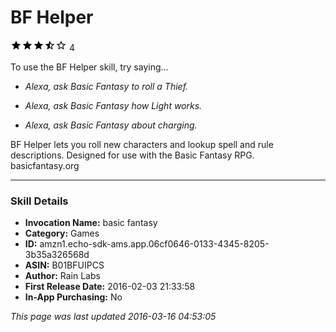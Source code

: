 # BF Helper
![3.6 stars](../../../images/ic_star_black_18dp_1x.png)![3.6 stars](../../../images/ic_star_black_18dp_1x.png)![3.6 stars](../../../images/ic_star_black_18dp_1x.png)![3.6 stars](../../../images/ic_star_half_black_18dp_1x.png)![3.6 stars](../../../images/ic_star_border_black_18dp_1x.png) 4

To use the BF Helper skill, try saying...

* *Alexa, ask Basic Fantasy to roll a Thief.*

* *Alexa, ask Basic Fantasy how Light works.*

* *Alexa, ask Basic Fantasy about charging.*

BF Helper lets you roll new characters and lookup spell and rule descriptions. Designed for use with the Basic Fantasy RPG. basicfantasy.org

***

### Skill Details

* **Invocation Name:** basic fantasy
* **Category:** Games
* **ID:** amzn1.echo-sdk-ams.app.06cf0646-0133-4345-8205-3b35a326568d
* **ASIN:** B01BFUIPCS
* **Author:** Rain Labs
* **First Release Date:** 2016-02-03 21:33:58
* **In-App Purchasing:** No

*This page was last updated 2016-03-16 04:53:05*
